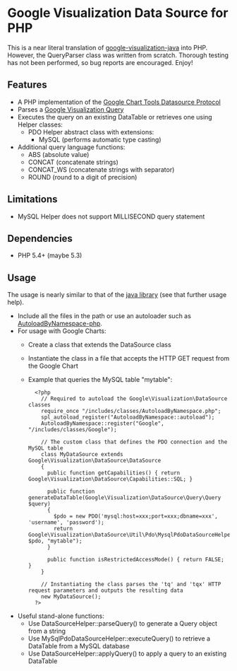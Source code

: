 Google Visualization Data Source for PHP
========================================

This is a near literal translation of [google-visualization-java](https://code.google.com/p/google-visualization-java/source/browse/trunk/src/main/java/com/google/visualization/datasource/) into PHP.  However, the QueryParser class was written from scratch.  Thorough testing has not been performed, so bug reports are encouraged.  Enjoy!


Features
--------

- A PHP implementation of the [Google Chart Tools Datasource Protocol](https://developers.google.com/chart/interactive/docs/dev/implementing_data_source)
- Parses a [Google Visualization Query](https://developers.google.com/chart/interactive/docs/querylanguage)
- Executes the query on an existing DataTable or retrieves one using Helper classes:
    - PDO Helper abstract class with extensions:
        - MySQL (performs automatic type casting)
- Additional query language functions:
    - ABS (absolute value)
    - CONCAT (concatenate strings)
    - CONCAT_WS (concatenate strings with separator)
    - ROUND (round to a digit of precision)


Limitations
-----------

- MySQL Helper does not support MILLISECOND query statement


Dependencies
------------

- PHP 5.4+ (maybe 5.3)


Usage
-----

The usage is nearly similar to that of the [java library](https://developers.google.com/chart/interactive/docs/dev/dsl_about) (see that further usage help).
- Include all the files in the path or use an autoloader such as [AutoloadByNamespace-php](https://github.com/bggardner/AutoloadByNamespace-php).
- For usage with Google Charts:
    - Create a class that extends the DataSource class
    - Instantiate the class in a file that accepts the HTTP GET request from the Google Chart
    - Example that queries the MySQL table "mytable":

            <?php
              // Required to autoload the Google\Visualization\DataSource classes
              require_once "/includes/classes/AutoloadByNamespace.php";
              spl_autoload_register("AutoloadByNamespace::autoload");
              AutoloadByNamespace::register("Google", "/includes/classes/Google");

              // The custom class that defines the PDO connection and the MySQL table
              class MyDataSource extends Google\Visualization\DataSource\DataSource
              {
                public function getCapabilities() { return Google\Visualization\DataSource\Capabilities::SQL; }

                public function generateDataTable(Google\Visualization\DataSource\Query\Query $query)
                {
                  $pdo = new PDO('mysql:host=xxx;port=xxx;dbname=xxx', 'username', 'password');
                  return Google\Visualization\DataSource\Util\Pdo\MysqlPdoDataSourceHelper::executeQuery($query, $pdo, "mytable");
                }

                public function isRestrictedAccessMode() { return FALSE; }
              }

              // Instantiating the class parses the 'tq' and 'tqx' HTTP request parameters and outputs the resulting data
              new MyDataSource();
            ?>

- Useful stand-alone functions:
    - Use DataSourceHelper::parseQuery() to generate a Query object from a string
    - Use MySqlPdoDataSourceHelper::executeQuery() to retrieve a DataTable from a MySQL database
    - Use DataSourceHelper::applyQuery() to apply a query to an existing DataTable
